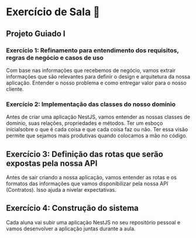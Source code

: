 # Exercício de Sala 🏫  
 
## Projeto Guiado I

### Exercício 1: Refinamento para entendimento dos requisitos, regras de negócio e casos de uso
Com base nas informações que recebemos de negócio, vamos extrair informações que são relevantes para definir o design e arquitetura da nossa aplicação. Entender o nosso problema e como entregar valor para o nosso cliente.


### Exercício 2: Implementação das classes do nosso domínio
Antes de criar uma aplicação NestJS, vamos entender as nossas classes de domínio, suas relações, propriedades e métodos. Ter um esboço inicialsobre o que é cada coisa e que cada coisa faz ou não. Ter essa visão permite que sejamos mais produtivas quando colocamos a mão no código.


## Exercício 3: Definição das rotas que serão expostas pela nossa API
Antes de sair criando a nossa aplicação, vamos entender as rotas e os formatos das informações que vamos disponibilizar pela nossa API (Contratos). Isso ajuda a nivelar expectativas.

## Exercício 4: Construção do sistema
Cada aluna vai subir uma aplicação NestJS no seu repositório pessoal e vamos desenvolver a aplicação juntas durante a aula.